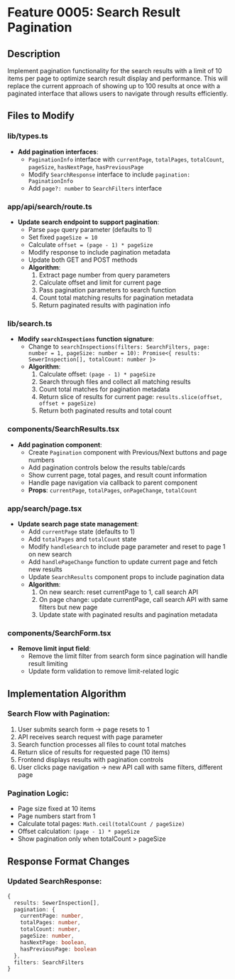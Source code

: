 # Feature 0005: Search Result Pagination

## Description
Implement pagination functionality for the search results with a limit of 10 items per page to optimize search result display and performance. This will replace the current approach of showing up to 100 results at once with a paginated interface that allows users to navigate through results efficiently.

## Files to Modify

### lib/types.ts
- **Add pagination interfaces**:
  - `PaginationInfo` interface with `currentPage`, `totalPages`, `totalCount`, `pageSize`, `hasNextPage`, `hasPreviousPage`
  - Modify `SearchResponse` interface to include `pagination: PaginationInfo`
  - Add `page?: number` to `SearchFilters` interface

### app/api/search/route.ts
- **Update search endpoint to support pagination**:
  - Parse `page` query parameter (defaults to 1)
  - Set fixed `pageSize = 10` 
  - Calculate `offset = (page - 1) * pageSize`
  - Modify response to include pagination metadata
  - Update both GET and POST methods
  - **Algorithm**:
    1. Extract page number from query parameters
    2. Calculate offset and limit for current page
    3. Pass pagination parameters to search function
    4. Count total matching results for pagination metadata
    5. Return paginated results with pagination info

### lib/search.ts
- **Modify `searchInspections` function signature**:
  - Change to `searchInspections(filters: SearchFilters, page: number = 1, pageSize: number = 10): Promise<{ results: SewerInspection[], totalCount: number }>`
  - **Algorithm**:
    1. Calculate offset: `(page - 1) * pageSize`
    2. Search through files and collect all matching results
    3. Count total matches for pagination metadata
    4. Return slice of results for current page: `results.slice(offset, offset + pageSize)`
    5. Return both paginated results and total count

### components/SearchResults.tsx
- **Add pagination component**:
  - Create `Pagination` component with Previous/Next buttons and page numbers
  - Add pagination controls below the results table/cards
  - Show current page, total pages, and result count information
  - Handle page navigation via callback to parent component
  - **Props**: `currentPage`, `totalPages`, `onPageChange`, `totalCount`

### app/search/page.tsx
- **Update search page state management**:
  - Add `currentPage` state (defaults to 1)
  - Add `totalPages` and `totalCount` state
  - Modify `handleSearch` to include page parameter and reset to page 1 on new search
  - Add `handlePageChange` function to update current page and fetch new results
  - Update `SearchResults` component props to include pagination data
  - **Algorithm**:
    1. On new search: reset currentPage to 1, call search API
    2. On page change: update currentPage, call search API with same filters but new page
    3. Update state with paginated results and pagination metadata

### components/SearchForm.tsx
- **Remove limit input field**:
  - Remove the limit filter from search form since pagination will handle result limiting
  - Update form validation to remove limit-related logic

## Implementation Algorithm

### Search Flow with Pagination:
1. User submits search form → page resets to 1
2. API receives search request with page parameter
3. Search function processes all files to count total matches
4. Return slice of results for requested page (10 items)
5. Frontend displays results with pagination controls
6. User clicks page navigation → new API call with same filters, different page

### Pagination Logic:
- Page size fixed at 10 items
- Page numbers start from 1
- Calculate total pages: `Math.ceil(totalCount / pageSize)`
- Offset calculation: `(page - 1) * pageSize`
- Show pagination only when totalCount > pageSize

## Response Format Changes

### Updated SearchResponse:
```typescript
{
  results: SewerInspection[],
  pagination: {
    currentPage: number,
    totalPages: number,
    totalCount: number,
    pageSize: number,
    hasNextPage: boolean,
    hasPreviousPage: boolean
  },
  filters: SearchFilters
}
```
